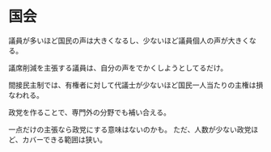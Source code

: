 # 国会

議員が多いほど国民の声は大きくなるし、少ないほど議員個人の声が大きくなる。

議席削減を主張する議員は、自分の声をでかくしようとしてるだけ。

間接民主制では、有権者に対して代議士が少ないほど国民一人当たりの主権は損なわれる。

政党を作ることで、専門外の分野でも補い合える。

一点だけの主張なら政党にする意味はないのかも。
ただ、人数が少ない政党ほど、カバーできる範囲は狭い。
